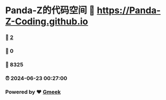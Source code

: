 # Panda-Z的代码空间 :link: https://Panda-Z-Coding.github.io 
### :page_facing_up: [2](https://Panda-Z-Coding.github.io/tag.html) 
### :speech_balloon: 0 
### :hibiscus: 8325 
### :alarm_clock: 2024-06-23 00:27:00 
### Powered by :heart: [Gmeek](https://github.com/Meekdai/Gmeek)
